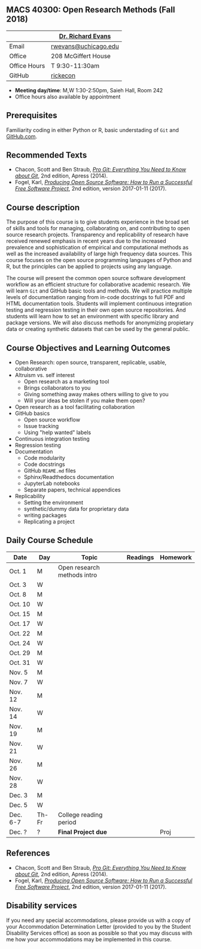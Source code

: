 ## MACS 40300: Open Research Methods (Fall 2018) ##

|  | [Dr. Richard Evans](https://sites.google.com/site/rickecon/) |
|--------------|--------------------------------------------------------------|
| Email | rwevans@uchicago.edu |
| Office | 208 McGiffert House |
| Office Hours | T 9:30-11:30am |
| GitHub | [rickecon](https://github.com/rickecon) |

* **Meeting day/time**: M,W 1:30-2:50pm, Saieh Hall, Room 242
* Office hours also available by appointment

## Prerequisites ##

Familiarity coding in either Python or R, basic understading of `Git` and [GitHub.com](https://github.com/).


## Recommended Texts ##

* Chacon, Scott and Ben Straub, [*Pro Git: Everything You Need to Know about Git*](https://git-scm.com/book/en/v2), 2nd edition, Apress (2014).
* Fogel, Karl, [*Producing Open Source Software: How to Run a Successful Free Software Project*](https://producingoss.com/), 2nd edition, version 2017-01-11 (2017).


## Course description ##

The purpose of this course is to give students experience in the broad set of skills and tools for managing, collaborating on, and contributing to open source research projects. Transparency and replicability of research have received renewed emphasis in recent years due to the increased prevalence and sophistication of empirical and computational methods as well as the increased availability of large high frequency data sources. This course focuses on the open source programming languages of Python and R, but the principles can be applied to projects using any language.

The course will present the common open source software development workflow as an efficient structure for collaborative academic research. We will learn `Git` and GitHub basic tools and methods. We will practice multiple levels of documentation ranging from in-code docstrings to full PDF and HTML documentation tools. Students will implement continuous integration testing and regression testing in their own open source repositories. And students will learn how to set an environment with specific library and package versions. We will also discuss methods for anonymizing propietary data or creating synthetic datasets that can be used by the general public.


## Course Objectives and Learning Outcomes ##

* Open Research: open source, transparent, replicable, usable, collaborative
* Altruism vs. self interest
	* Open research as a marketing tool
	* Brings collaborators to you
	* Giving something away makes others willing to give to you
	* Will your ideas be stolen if you make them open?
* Open research as a tool facilitating collaboration
* GitHub basics
	* Open source workflow
	* Issue tracking
	* Using "help wanted" labels
* Continuous integration testing
* Regression testing
* Documentation
	* Code modularity
	* Code docstrings
	* GitHub `REAME.md` files
	* Sphinx/Readthedocs documentation
	* JupyterLab notebooks
	* Separate papers, technical appendices
* Replicability
	* Setting the environment
	* synthetic/dummy data for proprietary data
	* writing packages
	* Replicating a project


<!--- ## Grades ##

Grades will be based on the four categories listed below with the corresponding weights.

Assignment                   | Points |   Percent  |
-----------------------------|--------|------------|
Problem Sets                 |   50   |    62.5%   |
Project initial presentation |    5   |     6.3%   |
Project final presentation   |    5   |     6.3%   |
Project paper                |   20   |    25.0%   |
**Total points**             | **80** | **100.0%** |

* **Homework:** I will assign 5 problem sets throughout the term.
	* You must write and submit your own computer code, although I encourage you to collaborate with your fellow students. I **DO NOT** want to see a bunch of copies of identical code. I **DO** want to see each of you learning how to code these problems so that you could do it on your own.
	* Problem set solutions, both written and code portions, will be turned in via a pull request from your private [GitHub.com](https://git-scm.com/) repository which is a fork of the class master repository on my account. (You will need to set up a GitHub account if you do not already have one.)
	* Problem sets will be due on the day listed in the Daily Course Outline section of this syllabus (see below) unless otherwise specified. Late homework will not be graded.
* **Project:** The project will either be a replication of an existing structural estimation paper or an original estimation project. I will approve each project. The final writeup of the project will be worthIt will be worth 20 points, which is equivalent to two homework assignments. The initial in-class presentation of your project proposal and your final in-class presentation of your project results will each be worth 5 points. The project write up will be due on Wednesday, March 8, the day after regular classes end (first reading day).
-->


## Daily Course Schedule ##

|  Date   | Day |           Topic             | Readings | Homework |
|---------|---|-------------------------------------|---------|-----|
| Oct.  1 | M | Open research methods intro         |         |     |
| Oct.  3 | W |                                     |         |     |
| Oct.  8 | M |                                     |         |     |
| Oct. 10 | W |                                     |         |     |
| Oct. 15 | M |                                     |         |     |
| Oct. 17 | W |                                     |         |     |
| Oct. 22 | M |                                     |         |     |
| Oct. 24 | W |                                     |         |     |
| Oct. 29 | M |                                     |         |     |
| Oct. 31 | W |                                     |         |     |
| Nov.  5 | M |                                     |         |     |
| Nov.  7 | W |                                     |         |     |
| Nov. 12 | M |                                     |         |     |
| Nov. 14 | W |                                     |         |     |
| Nov. 19 | M |                                     |         |     |
| Nov. 21 | W |                                     |         |     |
| Nov. 26 | M |                                     |         |     |
| Nov. 28 | W |                                     |         |     |
| Dec.  3 | M |                                     |         |     |
| Dec.  5 | W |                                     |         |     |
| Dec. 6-7 | Th-Fr | College reading period         |         |     |
| Dec. ?  | ? | **Final Project due**               |         | Proj |


## References ##

* Chacon, Scott and Ben Straub, [*Pro Git: Everything You Need to Know about Git*](https://git-scm.com/book/en/v2), 2nd edition, Apress (2014).
* Fogel, Karl, [*Producing Open Source Software: How to Run a Successful Free Software Project*](https://producingoss.com/), 2nd edition, version 2017-01-11 (2017).


## Disability services ##

If you need any special accommodations, please provide us with a copy of your Accommodation Determination Letter (provided to you by the Student Disability Services office) as soon as possible so that you may discuss with me how your accommodations may be implemented in this course.